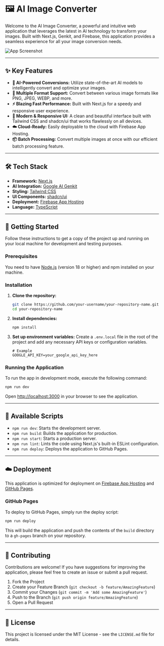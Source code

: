 # 🖼️ AI Image Converter 

Welcome to the AI Image Converter, a powerful and intuitive web application that leverages the latest in AI technology to transform your images. Built with Next.js, Genkit, and Firebase, this application provides a seamless experience for all your image conversion needs.

![App Screenshot](https://via.placeholder.com/800x400.png?text=App+Screenshot+Here) 

---

## ✨ Key Features

- **🤖 AI-Powered Conversions:** Utilize state-of-the-art AI models to intelligently convert and optimize your images.
- **🔄 Multiple Format Support:** Convert between various image formats like PNG, JPEG, WEBP, and more.
- **⚡ Blazing Fast Performance:** Built with Next.js for a speedy and responsive user experience.
- **🎨 Modern & Responsive UI:** A clean and beautiful interface built with Tailwind CSS and shadcn/ui that works flawlessly on all devices.
- **☁️ Cloud-Ready:** Easily deployable to the cloud with Firebase App Hosting.
- **📦 Batch Processing:** Convert multiple images at once with our efficient batch processing feature.

---

## 🛠️ Tech Stack

- **Framework:** [Next.js](https://nextjs.org/)
- **AI Integration:** [Google AI Genkit](https://firebase.google.com/docs/genkit)
- **Styling:** [Tailwind CSS](https://tailwindcss.com/)
- **UI Components:** [shadcn/ui](https://ui.shadcn.com/)
- **Deployment:** [Firebase App Hosting](https://firebase.google.com/docs/app-hosting)
- **Language:** [TypeScript](https://www.typescriptlang.org/)

---

## 🚀 Getting Started

Follow these instructions to get a copy of the project up and running on your local machine for development and testing purposes.

### Prerequisites

You need to have [Node.js](https://nodejs.org/) (version 18 or higher) and npm installed on your machine.

### Installation

1.  **Clone the repository:**
    ```bash
    git clone https://github.com/your-username/your-repository-name.git
    cd your-repository-name
    ```

2.  **Install dependencies:**
    ```bash
    npm install
    ```

3.  **Set up environment variables:**
    Create a `.env.local` file in the root of the project and add any necessary API keys or configuration variables.
    ```env
    # Example
    GOOGLE_API_KEY=your_google_api_key_here
    ```

### Running the Application

To run the app in development mode, execute the following command:

```bash
npm run dev
```

Open [http://localhost:3000](http://localhost:3000) in your browser to see the application.

---

## 📜 Available Scripts

- `npm run dev`: Starts the development server.
- `npm run build`: Builds the application for production.
- `npm run start`: Starts a production server.
- `npm run lint`: Lints the code using Next.js's built-in ESLint configuration.
- `npm run deploy`: Deploys the application to GitHub Pages.

---

## ☁️ Deployment

This application is optimized for deployment on [Firebase App Hosting](https://firebase.google.com/docs/app-hosting) and [GitHub Pages](https://pages.github.com/).

### GitHub Pages

To deploy to GitHub Pages, simply run the deploy script:

```bash
npm run deploy
```

This will build the application and push the contents of the `build` directory to a `gh-pages` branch on your repository.

---

## 🤝 Contributing

Contributions are welcome! If you have suggestions for improving the application, please feel free to create an issue or submit a pull request.

1.  Fork the Project
2.  Create your Feature Branch (`git checkout -b feature/AmazingFeature`)
3.  Commit your Changes (`git commit -m 'Add some AmazingFeature'`)
4.  Push to the Branch (`git push origin feature/AmazingFeature`)
5.  Open a Pull Request

---

## 📄 License

This project is licensed under the MIT License - see the `LICENSE.md` file for details.

